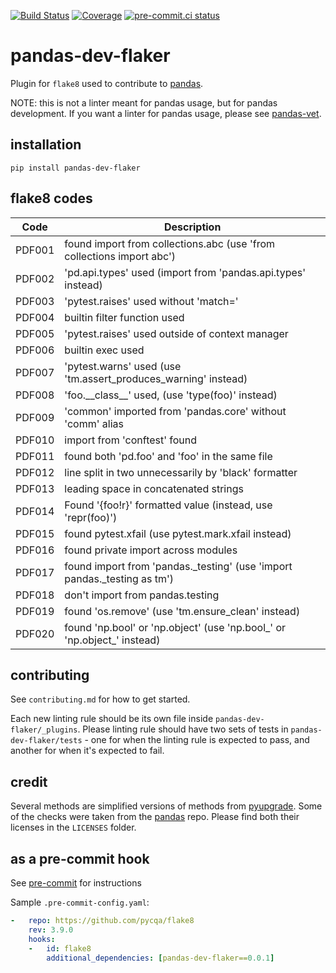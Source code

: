 [![Build Status](https://github.com/MarcoGorelli/pandas-dev-flaker/workflows/tox/badge.svg)](https://github.com/MarcoGorelli/pandas-dev-flaker/actions?workflow=tox)
[![Coverage](https://codecov.io/gh/MarcoGorelli/pandas-dev-flaker/branch/main/graph/badge.svg)](https://codecov.io/gh/MarcoGorelli/pandas-dev-flaker)
[![pre-commit.ci status](https://results.pre-commit.ci/badge/github/MarcoGorelli/pandas-dev-flaker/main.svg)](https://results.pre-commit.ci/latest/github/MarcoGorelli/pandas-dev-flaker/main)

pandas-dev-flaker
=================

Plugin for `flake8` used to contribute to [pandas](https://github.com/pandas-dev/pandas).

NOTE: this is not a linter meant for pandas usage, but for pandas development. If you want
a linter for pandas usage, please see [pandas-vet](https://github.com/deppen8/pandas-vet).

## installation

`pip install pandas-dev-flaker`

## flake8 codes

| Code   | Description                                                             |
|--------|-------------------------------------------------------------------------|
| PDF001 | found import from collections.abc (use 'from collections import abc')   |
| PDF002 | 'pd.api.types' used (import from 'pandas.api.types' instead)            |
| PDF003 | 'pytest.raises' used without 'match='                                   |
| PDF004 | builtin filter function used                                            |
| PDF005 | 'pytest.raises' used outside of context manager                         |
| PDF006 | builtin exec used                                                       |
| PDF007 | 'pytest.warns' used (use 'tm.assert_produces_warning' instead)          |
| PDF008 | 'foo.\_\_class\_\_' used, (use 'type(foo)' instead)                     |
| PDF009 | 'common' imported from 'pandas.core' without 'comm' alias               |
| PDF010 | import from 'conftest' found                                            |
| PDF011 | found both 'pd.foo' and 'foo' in the same file                          |
| PDF012 | line split in two unnecessarily by 'black' formatter                    |
| PDF013 | leading space in concatenated strings                                   |
| PDF014 | Found '{foo!r}' formatted value (instead, use 'repr(foo)')              |
| PDF015 | found pytest.xfail (use pytest.mark.xfail instead)                      |
| PDF016 | found private import across modules                                     |
| PDF017 | found import from 'pandas._testing' (use 'import pandas._testing as tm')|
| PDF018 | don't import from pandas.testing                                        |
| PDF019 | found 'os.remove' (use 'tm.ensure_clean' instead)                       |
| PDF020 | found 'np.bool' or 'np.object' (use 'np.bool_' or 'np.object_' instead) |

## contributing

See `contributing.md` for how to get started.

Each new linting rule should be its own file inside `pandas-dev-flaker/_plugins`. Please linting rule should have two sets of tests in `pandas-dev-flaker/tests` - one for when the linting rule is expected to pass, and another for when it's expected to fail.

## credit

Several methods are simplified versions of methods from [pyupgrade](https://github/asottile/pyupgrade). Some of the checks were taken from the [pandas](https://github.com/pandas-dev/pandas) repo. Please find both their licenses in the `LICENSES` folder.

## as a pre-commit hook

See [pre-commit](https://github.com/pre-commit/pre-commit) for instructions

Sample `.pre-commit-config.yaml`:

```yaml
-   repo: https://github.com/pycqa/flake8
    rev: 3.9.0
    hooks:
    -   id: flake8
        additional_dependencies: [pandas-dev-flaker==0.0.1]
```
